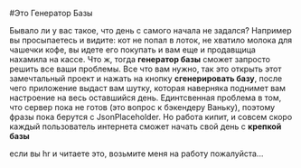 #Это Генератор Базы

Бывало ли у вас такое, что день с самого начала не задался?
Например вы просыпаетесь и видите: кот не попал в лоток, не хватило молока для чашечки кофе, вы идете его покупать и вам еще и продавщица нахамила на кассе. Что ж, тогда **генератор базы** сможет запросто решить все ваши проблемы. Все что вам нужно, так это открыть этот замечтальный проект и нажать на кнопку **сгенерировать базу**, после чего приложение выдаст вам шутку, которая наверняка поднимет вам настроение на весь оставшийся день. Единтсвенная проблема в том, что сервер пока не готов (это вопрос к бэкендеру Ваньку), поэтому фразы пока берутся с JsonPlaceholder. Но работа кипит, и совсем скоро каждый пользователь интернета сможет начать свой день с **крепкой базы**




если вы hr и читаете это, возьмите меня на работу пожалуйста...
